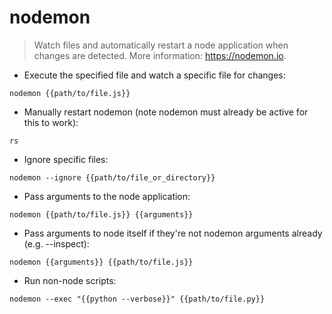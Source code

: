 # nodemon

> Watch files and automatically restart a node application when changes are detected.
> More information: <https://nodemon.io>.

- Execute the specified file and watch a specific file for changes:

`nodemon {{path/to/file.js}}`

- Manually restart nodemon (note nodemon must already be active for this to work):

`rs`

- Ignore specific files:

`nodemon --ignore {{path/to/file_or_directory}}`

- Pass arguments to the node application:

`nodemon {{path/to/file.js}} {{arguments}}`

- Pass arguments to node itself if they're not nodemon arguments already (e.g. --inspect):

`nodemon {{arguments}} {{path/to/file.js}}`

- Run non-node scripts:

`nodemon --exec "{{python --verbose}}" {{path/to/file.py}}`
